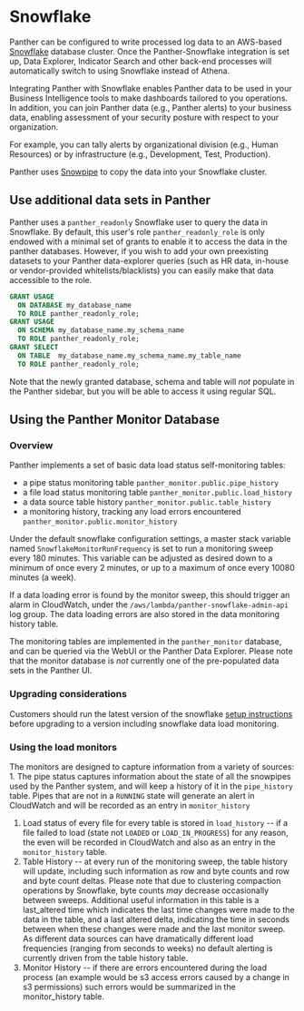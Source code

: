 # Snowflake

Panther can be configured to write processed log data to an AWS-based [Snowflake](https://www.snowflake.com) database cluster. Once the Panther-Snowflake integration is set up, Data Explorer, Indicator Search and other back-end processes will automatically switch to using Snowflake instead of Athena.

Integrating Panther with Snowflake enables Panther data to be used in your Business Intelligence tools to make dashboards tailored to you operations. In addition, you can join Panther data \(e.g., Panther alerts\) to your business data, enabling assessment of your security posture with respect to your organization.

For example, you can tally alerts by organizational division \(e.g., Human Resources\) or by infrastructure \(e.g., Development, Test, Production\).

Panther uses [Snowpipe](https://docs.snowflake.com/en/user-guide/data-load-snowpipe-intro.html) to copy the data into your Snowflake cluster.

## Use additional data sets in Panther

Panther uses a `panther_readonly` Snowflake user to query the data in Snowflake. By default, this user's role `panther_readonly_role` is only endowed with a minimal set of grants to enable it to access the data in the panther databases. However, if you wish to add your own preexisting datasets to your Panther data-explorer queries \(such as HR data, in-house or vendor-provided whitelists/blacklists\) you can easily make that data accessible to the role.

```sql
GRANT USAGE
  ON DATABASE my_database_name
  TO ROLE panther_readonly_role;
GRANT USAGE
  ON SCHEMA my_database_name.my_schema_name
  TO ROLE panther_readonly_role;
GRANT SELECT
  ON TABLE  my_database_name.my_schema_name.my_table_name
  TO ROLE panther_readonly_role;
```

Note that the newly granted database, schema and table will _not_ populate in the Panther sidebar, but you will be able to access it using regular SQL.

## Using the Panther Monitor Database

### Overview

Panther implements a set of basic data load status self-monitoring tables:

* a pipe status monitoring table `panther_monitor.public.pipe_history`
* a file load status monitoring table `panther_monitor.public.load_history`
* a data source table history `panther_monitor.public.table_history`
* a monitoring history, tracking any load errors encountered `panther_monitor.public.monitor_history`

Under the default snowflake configuration settings, a master stack variable named `SnowflakeMonitorRunFrequency` is set to run a monitoring sweep every 180 minutes. This variable can be adjusted as desired down to a minimum of once every 2 minutes, or up to a maximum of once every 10080 minutes \(a week\).

If a data loading error is found by the monitor sweep, this should trigger an alarm in CloudWatch, under the `/aws/lambda/panther-snowflake-admin-api` log group. The data loading errors are also stored in the data monitoring history table.

The monitoring tables are implemented in the `panther_monitor` database, and can be queried via the WebUI or the Panther Data Explorer. Please note that the monitor database is _not_ currently one of the pre-populated data sets in the Panther UI.

### Upgrading considerations

Customers should run the latest version of the snowflake [setup instructions](../../system-configuration/snowflake-setup.md) before upgrading to a version including snowflake data load monitoring.

### Using the load monitors

The monitors are designed to capture information from a variety of sources: 1. The pipe status captures information about the state of all the snowpipes used by the Panther system, and will keep a history of it in the `pipe_history` table. Pipes that are not in a `RUNNING` state will generate an alert in CloudWatch and will be recorded as an entry in `monitor_history`

1. Load status of every file for every table is stored in `load_history` -- if a file failed to load \(state not `LOADED` or `LOAD_IN_PROGRESS`\) for any reason, the even will be recorded in CloudWatch and also as an entry in the `monitor_history` table.
2. Table History -- at every run of the monitoring sweep, the table history will update, including such information as row and byte counts and row and byte count deltas. Please note that due to clustering compaction operations by Snowflake, byte counts _may_ decrease occasionally between sweeps. Additional useful information in this table is a last\_altered time which indicates the last time changes were made to the data in the table, and a last altered delta, indicating the time in seconds between when these changes were made and the last monitor sweep. As different data sources can have dramatically different load frequencies \(ranging from seconds to weeks\) no default alerting is currently driven from the table history table.
3. Monitor History -- if there are errors encountered during the load process \(an example would be s3 access errors caused by a change in s3 permissions\) such errors would be summarized in the monitor\_history table.


